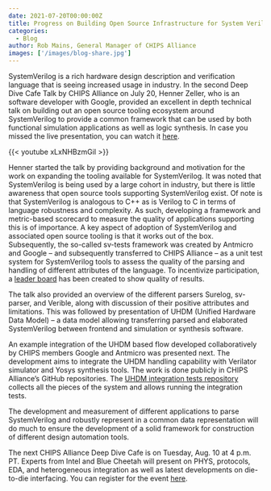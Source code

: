 ```yaml
---
date: 2021-07-20T00:00:00Z
title: Progress on Building Open Source Infrastructure for System Verilog
categories:
  - Blog
author: Rob Mains, General Manager of CHIPS Alliance
images: ['/images/blog-share.jpg']
---
```


SystemVerilog is a rich hardware design description and verification language that is seeing increased usage in industry. In the second Deep Dive Cafe Talk by CHIPS Alliance on July 20, Henner Zeller, who is an software developer with Google, provided an excellent in depth technical talk on building out an open source tooling ecosystem around SystemVerilog to provide a common framework that can be used by both functional simulation applications as well as logic synthesis. In case you missed the live presentation, you can watch it [here](https://youtu.be/xLxNHBzmGiI). 

{{< youtube xLxNHBzmGiI >}}

Henner started the talk by providing background and motivation for the work on expanding the tooling available for SystemVerilog. It was noted that SystemVerilog is being used by a large cohort in industry, but there is little awareness that open source tools supporting SystemVerilog exist. Of note is that SystemVerilog is analogous to C++ as is Verilog to C in terms of language robustness and complexity. As such, developing a framework and metric-based scorecard to measure the quality of applications supporting this is of importance. A key aspect of adoption of SystemVerilog and associated open source tooling is that it works out of the box. Subsequently, the so-called sv-tests framework was created by Antmicro and Google – and subsequently transferred to CHIPS Alliance – as a unit test system for SystemVerilog tools to assess the quality of the parsing and handling of different attributes of the language. To incentivize participation, a [leader board](https://chipsalliance.github.io/sv-tests-results/) has been created to show quality of results. 

The talk also provided an overview of the different parsers Surelog, sv-parser, and Verible, along with discussion of their positive attributes and limitations. This was followed by presentation of UHDM (Unified Hardware Data Model) – a data model allowing transferring parsed and elaborated SystemVerilog between frontend and simulation or synthesis software.

An example integration of the UHDM based flow developed collaboratively by CHIPS members Google and Antmicro was presented next. The development aims to integrate the UHDM handling capability with Verilator simulator and Yosys synthesis tools. The work is done publicly in CHIPS Alliance’s GitHub repositories. The [UHDM integration tests repository](https://github.com/chipsalliance/UHDM-integration-tests) collects all the pieces of the system and allows running the integration tests.

The development and measurement of different applications to parse SystemVerilog and robustly represent in a common data representation will do much to ensure the development of a solid framework for construction of different design automation tools. 

The next CHIPS Alliance Deep Dive Cafe is on Tuesday, Aug. 10 at 4 p.m. PT. Experts from Intel and Blue Cheetah will present on PHYS, protocols, EDA, and heterogeneous integration as well as latest developments on die-to-die interfacing. You can register for the event [here](https://linuxfoundation.org/webinars/chips-alliance-deep-dive-cafe-talks-aib-deep-dive-opportunities/).